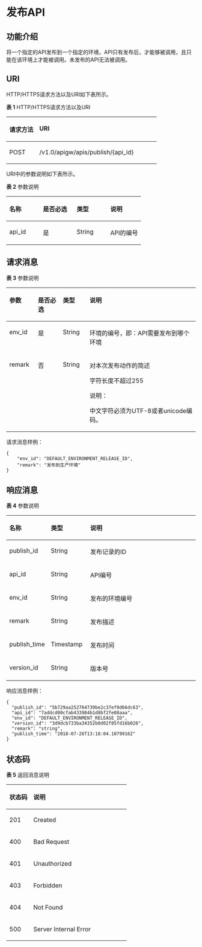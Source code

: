 # 发布API<a name="ZH-CN_TOPIC_0000001082221173"></a>

## 功能介绍<a name="zh-cn_topic_0118921496_section6627989"></a>

将一个指定的API发布到一个指定的环境，API只有发布后，才能够被调用，且只能在该环境上才能被调用。未发布的API无法被调用。

## URI<a name="zh-cn_topic_0118921496_section59651907"></a>

HTTP/HTTPS请求方法以及URI如下表所示。

**表 1**  HTTP/HTTPS请求方法以及URI

<a name="zh-cn_topic_0118921496_table42014202"></a>
<table><thead align="left"><tr id="zh-cn_topic_0118921496_row11048869"><th class="cellrowborder" valign="top" width="20%" id="mcps1.2.3.1.1"><p id="zh-cn_topic_0118921496_p22543169"><a name="zh-cn_topic_0118921496_p22543169"></a><a name="zh-cn_topic_0118921496_p22543169"></a>请求方法</p>
</th>
<th class="cellrowborder" valign="top" width="80%" id="mcps1.2.3.1.2"><p id="zh-cn_topic_0118921496_p14057426"><a name="zh-cn_topic_0118921496_p14057426"></a><a name="zh-cn_topic_0118921496_p14057426"></a>URI</p>
</th>
</tr>
</thead>
<tbody><tr id="zh-cn_topic_0118921496_row64909760"><td class="cellrowborder" valign="top" width="20%" headers="mcps1.2.3.1.1 "><p id="zh-cn_topic_0118921496_p23199218"><a name="zh-cn_topic_0118921496_p23199218"></a><a name="zh-cn_topic_0118921496_p23199218"></a>POST</p>
</td>
<td class="cellrowborder" valign="top" width="80%" headers="mcps1.2.3.1.2 "><p id="zh-cn_topic_0118921496_p88529"><a name="zh-cn_topic_0118921496_p88529"></a><a name="zh-cn_topic_0118921496_p88529"></a>/v1.0/apigw/apis/publish/{api_id}</p>
</td>
</tr>
</tbody>
</table>

URI中的参数说明如下表所示。

**表 2**  参数说明

<a name="zh-cn_topic_0118921496_table796764"></a>
<table><thead align="left"><tr id="zh-cn_topic_0118921496_row53401841"><th class="cellrowborder" valign="top" width="25%" id="mcps1.2.5.1.1"><p id="zh-cn_topic_0118921496_p30581871"><a name="zh-cn_topic_0118921496_p30581871"></a><a name="zh-cn_topic_0118921496_p30581871"></a>名称</p>
</th>
<th class="cellrowborder" valign="top" width="25%" id="mcps1.2.5.1.2"><p id="zh-cn_topic_0118921496_p61212526"><a name="zh-cn_topic_0118921496_p61212526"></a><a name="zh-cn_topic_0118921496_p61212526"></a>是否必选</p>
</th>
<th class="cellrowborder" valign="top" width="25%" id="mcps1.2.5.1.3"><p id="zh-cn_topic_0118921496_p59267606"><a name="zh-cn_topic_0118921496_p59267606"></a><a name="zh-cn_topic_0118921496_p59267606"></a>类型</p>
</th>
<th class="cellrowborder" valign="top" width="25%" id="mcps1.2.5.1.4"><p id="zh-cn_topic_0118921496_p35946766"><a name="zh-cn_topic_0118921496_p35946766"></a><a name="zh-cn_topic_0118921496_p35946766"></a>说明</p>
</th>
</tr>
</thead>
<tbody><tr id="zh-cn_topic_0118921496_row26006910"><td class="cellrowborder" valign="top" width="25%" headers="mcps1.2.5.1.1 "><p id="zh-cn_topic_0118921496_p26184975"><a name="zh-cn_topic_0118921496_p26184975"></a><a name="zh-cn_topic_0118921496_p26184975"></a>api_id</p>
</td>
<td class="cellrowborder" valign="top" width="25%" headers="mcps1.2.5.1.2 "><p id="zh-cn_topic_0118921496_p40608232"><a name="zh-cn_topic_0118921496_p40608232"></a><a name="zh-cn_topic_0118921496_p40608232"></a>是</p>
</td>
<td class="cellrowborder" valign="top" width="25%" headers="mcps1.2.5.1.3 "><p id="zh-cn_topic_0118921496_p932530"><a name="zh-cn_topic_0118921496_p932530"></a><a name="zh-cn_topic_0118921496_p932530"></a>String</p>
</td>
<td class="cellrowborder" valign="top" width="25%" headers="mcps1.2.5.1.4 "><p id="zh-cn_topic_0118921496_p8426133"><a name="zh-cn_topic_0118921496_p8426133"></a><a name="zh-cn_topic_0118921496_p8426133"></a>API的编号</p>
</td>
</tr>
</tbody>
</table>

## 请求消息<a name="zh-cn_topic_0118921496_section67105121"></a>

**表 3**  参数说明

<a name="zh-cn_topic_0118921496_table11428152"></a>
<table><thead align="left"><tr id="zh-cn_topic_0118921496_row63593960"><th class="cellrowborder" valign="top" width="15.15%" id="mcps1.2.5.1.1"><p id="zh-cn_topic_0118921496_p50837158"><a name="zh-cn_topic_0118921496_p50837158"></a><a name="zh-cn_topic_0118921496_p50837158"></a>参数</p>
</th>
<th class="cellrowborder" valign="top" width="13.13%" id="mcps1.2.5.1.2"><p id="zh-cn_topic_0118921496_p24169108"><a name="zh-cn_topic_0118921496_p24169108"></a><a name="zh-cn_topic_0118921496_p24169108"></a>是否必选</p>
</th>
<th class="cellrowborder" valign="top" width="14.14%" id="mcps1.2.5.1.3"><p id="zh-cn_topic_0118921496_p11540698"><a name="zh-cn_topic_0118921496_p11540698"></a><a name="zh-cn_topic_0118921496_p11540698"></a>类型</p>
</th>
<th class="cellrowborder" valign="top" width="57.58%" id="mcps1.2.5.1.4"><p id="zh-cn_topic_0118921496_p62381345"><a name="zh-cn_topic_0118921496_p62381345"></a><a name="zh-cn_topic_0118921496_p62381345"></a>说明</p>
</th>
</tr>
</thead>
<tbody><tr id="zh-cn_topic_0118921496_row19724176"><td class="cellrowborder" valign="top" width="15.15%" headers="mcps1.2.5.1.1 "><p id="zh-cn_topic_0118921496_p54154448"><a name="zh-cn_topic_0118921496_p54154448"></a><a name="zh-cn_topic_0118921496_p54154448"></a>env_id</p>
</td>
<td class="cellrowborder" valign="top" width="13.13%" headers="mcps1.2.5.1.2 "><p id="zh-cn_topic_0118921496_p24434185"><a name="zh-cn_topic_0118921496_p24434185"></a><a name="zh-cn_topic_0118921496_p24434185"></a>是</p>
</td>
<td class="cellrowborder" valign="top" width="14.14%" headers="mcps1.2.5.1.3 "><p id="zh-cn_topic_0118921496_p33011938"><a name="zh-cn_topic_0118921496_p33011938"></a><a name="zh-cn_topic_0118921496_p33011938"></a>String</p>
</td>
<td class="cellrowborder" valign="top" width="57.58%" headers="mcps1.2.5.1.4 "><p id="zh-cn_topic_0118921496_p56721283"><a name="zh-cn_topic_0118921496_p56721283"></a><a name="zh-cn_topic_0118921496_p56721283"></a>环境的编号，即：API需要发布到哪个环境</p>
</td>
</tr>
<tr id="zh-cn_topic_0118921496_row10755391"><td class="cellrowborder" valign="top" width="15.15%" headers="mcps1.2.5.1.1 "><p id="zh-cn_topic_0118921496_p65880381"><a name="zh-cn_topic_0118921496_p65880381"></a><a name="zh-cn_topic_0118921496_p65880381"></a>remark</p>
</td>
<td class="cellrowborder" valign="top" width="13.13%" headers="mcps1.2.5.1.2 "><p id="zh-cn_topic_0118921496_p34710655"><a name="zh-cn_topic_0118921496_p34710655"></a><a name="zh-cn_topic_0118921496_p34710655"></a>否</p>
</td>
<td class="cellrowborder" valign="top" width="14.14%" headers="mcps1.2.5.1.3 "><p id="zh-cn_topic_0118921496_p60099694"><a name="zh-cn_topic_0118921496_p60099694"></a><a name="zh-cn_topic_0118921496_p60099694"></a>String</p>
</td>
<td class="cellrowborder" valign="top" width="57.58%" headers="mcps1.2.5.1.4 "><p id="zh-cn_topic_0118921496_p36237041"><a name="zh-cn_topic_0118921496_p36237041"></a><a name="zh-cn_topic_0118921496_p36237041"></a>对本次发布动作的简述</p>
<p id="zh-cn_topic_0118921496_p43019771"><a name="zh-cn_topic_0118921496_p43019771"></a><a name="zh-cn_topic_0118921496_p43019771"></a>字符长度不超过255</p>
<div class="note" id="zh-cn_topic_0118921496_note1834710250914"><a name="zh-cn_topic_0118921496_note1834710250914"></a><a name="zh-cn_topic_0118921496_note1834710250914"></a><span class="notetitle"> 说明： </span><div class="notebody"><p id="zh-cn_topic_0118921496_p22422298915"><a name="zh-cn_topic_0118921496_p22422298915"></a><a name="zh-cn_topic_0118921496_p22422298915"></a>中文字符必须为UTF-8或者unicode编码。</p>
</div></div>
</td>
</tr>
</tbody>
</table>

请求消息样例：

```
{
	"env_id": "DEFAULT_ENVIRONMENT_RELEASE_ID",
	"remark": "发布到生产环境"
}
```

## 响应消息<a name="zh-cn_topic_0118921496_section66805754"></a>

**表 4**  参数说明

<a name="zh-cn_topic_0118921496_table2981672313"></a>
<table><thead align="left"><tr id="zh-cn_topic_0118921496_row898177103111"><th class="cellrowborder" valign="top" width="20.792079207920793%" id="mcps1.2.4.1.1"><p id="zh-cn_topic_0118921496_p109837183116"><a name="zh-cn_topic_0118921496_p109837183116"></a><a name="zh-cn_topic_0118921496_p109837183116"></a>名称</p>
</th>
<th class="cellrowborder" valign="top" width="20.792079207920793%" id="mcps1.2.4.1.2"><p id="zh-cn_topic_0118921496_p1098474319"><a name="zh-cn_topic_0118921496_p1098474319"></a><a name="zh-cn_topic_0118921496_p1098474319"></a>类型</p>
</th>
<th class="cellrowborder" valign="top" width="58.415841584158414%" id="mcps1.2.4.1.3"><p id="zh-cn_topic_0118921496_p1398197193117"><a name="zh-cn_topic_0118921496_p1398197193117"></a><a name="zh-cn_topic_0118921496_p1398197193117"></a>说明</p>
</th>
</tr>
</thead>
<tbody><tr id="zh-cn_topic_0118921496_row49812719314"><td class="cellrowborder" valign="top" width="20.792079207920793%" headers="mcps1.2.4.1.1 "><p id="zh-cn_topic_0118921496_p18981672315"><a name="zh-cn_topic_0118921496_p18981672315"></a><a name="zh-cn_topic_0118921496_p18981672315"></a>publish_id</p>
</td>
<td class="cellrowborder" valign="top" width="20.792079207920793%" headers="mcps1.2.4.1.2 "><p id="zh-cn_topic_0118921496_p209815717318"><a name="zh-cn_topic_0118921496_p209815717318"></a><a name="zh-cn_topic_0118921496_p209815717318"></a>String</p>
</td>
<td class="cellrowborder" valign="top" width="58.415841584158414%" headers="mcps1.2.4.1.3 "><p id="zh-cn_topic_0118921496_p8980773120"><a name="zh-cn_topic_0118921496_p8980773120"></a><a name="zh-cn_topic_0118921496_p8980773120"></a>发布记录的ID</p>
</td>
</tr>
<tr id="zh-cn_topic_0118921496_row119827123112"><td class="cellrowborder" valign="top" width="20.792079207920793%" headers="mcps1.2.4.1.1 "><p id="zh-cn_topic_0118921496_p159814710314"><a name="zh-cn_topic_0118921496_p159814710314"></a><a name="zh-cn_topic_0118921496_p159814710314"></a>api_id</p>
</td>
<td class="cellrowborder" valign="top" width="20.792079207920793%" headers="mcps1.2.4.1.2 "><p id="zh-cn_topic_0118921496_p1698871311"><a name="zh-cn_topic_0118921496_p1698871311"></a><a name="zh-cn_topic_0118921496_p1698871311"></a>String</p>
</td>
<td class="cellrowborder" valign="top" width="58.415841584158414%" headers="mcps1.2.4.1.3 "><p id="zh-cn_topic_0118921496_p109897153112"><a name="zh-cn_topic_0118921496_p109897153112"></a><a name="zh-cn_topic_0118921496_p109897153112"></a>API编号</p>
</td>
</tr>
<tr id="zh-cn_topic_0118921496_row998187163114"><td class="cellrowborder" valign="top" width="20.792079207920793%" headers="mcps1.2.4.1.1 "><p id="zh-cn_topic_0118921496_p129814713315"><a name="zh-cn_topic_0118921496_p129814713315"></a><a name="zh-cn_topic_0118921496_p129814713315"></a>env_id</p>
</td>
<td class="cellrowborder" valign="top" width="20.792079207920793%" headers="mcps1.2.4.1.2 "><p id="zh-cn_topic_0118921496_p13987723113"><a name="zh-cn_topic_0118921496_p13987723113"></a><a name="zh-cn_topic_0118921496_p13987723113"></a>String</p>
</td>
<td class="cellrowborder" valign="top" width="58.415841584158414%" headers="mcps1.2.4.1.3 "><p id="zh-cn_topic_0118921496_p109819712314"><a name="zh-cn_topic_0118921496_p109819712314"></a><a name="zh-cn_topic_0118921496_p109819712314"></a>发布的环境编号</p>
</td>
</tr>
<tr id="zh-cn_topic_0118921496_row4981679311"><td class="cellrowborder" valign="top" width="20.792079207920793%" headers="mcps1.2.4.1.1 "><p id="zh-cn_topic_0118921496_p1098147143114"><a name="zh-cn_topic_0118921496_p1098147143114"></a><a name="zh-cn_topic_0118921496_p1098147143114"></a>remark</p>
</td>
<td class="cellrowborder" valign="top" width="20.792079207920793%" headers="mcps1.2.4.1.2 "><p id="zh-cn_topic_0118921496_p998197113114"><a name="zh-cn_topic_0118921496_p998197113114"></a><a name="zh-cn_topic_0118921496_p998197113114"></a>String</p>
</td>
<td class="cellrowborder" valign="top" width="58.415841584158414%" headers="mcps1.2.4.1.3 "><p id="zh-cn_topic_0118921496_p99816773110"><a name="zh-cn_topic_0118921496_p99816773110"></a><a name="zh-cn_topic_0118921496_p99816773110"></a>发布描述</p>
</td>
</tr>
<tr id="zh-cn_topic_0118921496_row129897193111"><td class="cellrowborder" valign="top" width="20.792079207920793%" headers="mcps1.2.4.1.1 "><p id="zh-cn_topic_0118921496_p998117163115"><a name="zh-cn_topic_0118921496_p998117163115"></a><a name="zh-cn_topic_0118921496_p998117163115"></a>publish_time</p>
</td>
<td class="cellrowborder" valign="top" width="20.792079207920793%" headers="mcps1.2.4.1.2 "><p id="zh-cn_topic_0118921496_p59813711317"><a name="zh-cn_topic_0118921496_p59813711317"></a><a name="zh-cn_topic_0118921496_p59813711317"></a>Timestamp</p>
</td>
<td class="cellrowborder" valign="top" width="58.415841584158414%" headers="mcps1.2.4.1.3 "><p id="zh-cn_topic_0118921496_p5989733118"><a name="zh-cn_topic_0118921496_p5989733118"></a><a name="zh-cn_topic_0118921496_p5989733118"></a>发布时间</p>
</td>
</tr>
<tr id="zh-cn_topic_0118921496_row864017241176"><td class="cellrowborder" valign="top" width="20.792079207920793%" headers="mcps1.2.4.1.1 "><p id="zh-cn_topic_0118921496_p12640172461714"><a name="zh-cn_topic_0118921496_p12640172461714"></a><a name="zh-cn_topic_0118921496_p12640172461714"></a>version_id</p>
</td>
<td class="cellrowborder" valign="top" width="20.792079207920793%" headers="mcps1.2.4.1.2 "><p id="zh-cn_topic_0118921496_p6640102461713"><a name="zh-cn_topic_0118921496_p6640102461713"></a><a name="zh-cn_topic_0118921496_p6640102461713"></a>String</p>
</td>
<td class="cellrowborder" valign="top" width="58.415841584158414%" headers="mcps1.2.4.1.3 "><p id="zh-cn_topic_0118921496_p19640152410176"><a name="zh-cn_topic_0118921496_p19640152410176"></a><a name="zh-cn_topic_0118921496_p19640152410176"></a>版本号</p>
</td>
</tr>
</tbody>
</table>

响应消息样例：

```
{
  "publish_id": "5b729aa252764739be2c37ef0d66dc63",
  "api_id": "7addcd00cfab433984b1d8bf2fe08aaa",
  "env_id": "DEFAULT_ENVIRONMENT_RELEASE_ID",
  "version_id": "3d9dcb733ba34352b0d02f85fd16b026",
  "remark": "string",
  "publish_time": "2018-07-26T13:18:04.1079916Z"
}
```

## 状态码<a name="zh-cn_topic_0118921496_section67075185"></a>

**表 5**  返回消息说明

<a name="zh-cn_topic_0118921496_table15714732"></a>
<table><thead align="left"><tr id="zh-cn_topic_0118921496_row24997277"><th class="cellrowborder" valign="top" width="20%" id="mcps1.2.3.1.1"><p id="zh-cn_topic_0118921496_p11513591"><a name="zh-cn_topic_0118921496_p11513591"></a><a name="zh-cn_topic_0118921496_p11513591"></a>状态码</p>
</th>
<th class="cellrowborder" valign="top" width="80%" id="mcps1.2.3.1.2"><p id="zh-cn_topic_0118921496_p60185706"><a name="zh-cn_topic_0118921496_p60185706"></a><a name="zh-cn_topic_0118921496_p60185706"></a>说明</p>
</th>
</tr>
</thead>
<tbody><tr id="zh-cn_topic_0118921496_row43203997"><td class="cellrowborder" valign="top" width="20%" headers="mcps1.2.3.1.1 "><p id="zh-cn_topic_0118921496_p9862840"><a name="zh-cn_topic_0118921496_p9862840"></a><a name="zh-cn_topic_0118921496_p9862840"></a>201</p>
</td>
<td class="cellrowborder" valign="top" width="80%" headers="mcps1.2.3.1.2 "><p id="zh-cn_topic_0118921496_p73578115452"><a name="zh-cn_topic_0118921496_p73578115452"></a><a name="zh-cn_topic_0118921496_p73578115452"></a>Created</p>
</td>
</tr>
<tr id="zh-cn_topic_0118921496_row9362312"><td class="cellrowborder" valign="top" width="20%" headers="mcps1.2.3.1.1 "><p id="zh-cn_topic_0118921496_p20149775"><a name="zh-cn_topic_0118921496_p20149775"></a><a name="zh-cn_topic_0118921496_p20149775"></a>400</p>
</td>
<td class="cellrowborder" valign="top" width="80%" headers="mcps1.2.3.1.2 "><p id="zh-cn_topic_0118921496_p21519099"><a name="zh-cn_topic_0118921496_p21519099"></a><a name="zh-cn_topic_0118921496_p21519099"></a>Bad Request</p>
</td>
</tr>
<tr id="zh-cn_topic_0118921496_row59454171"><td class="cellrowborder" valign="top" width="20%" headers="mcps1.2.3.1.1 "><p id="zh-cn_topic_0118921496_p51058521"><a name="zh-cn_topic_0118921496_p51058521"></a><a name="zh-cn_topic_0118921496_p51058521"></a>401</p>
</td>
<td class="cellrowborder" valign="top" width="80%" headers="mcps1.2.3.1.2 "><p id="zh-cn_topic_0118921496_p9203142078"><a name="zh-cn_topic_0118921496_p9203142078"></a><a name="zh-cn_topic_0118921496_p9203142078"></a>Unauthorized</p>
</td>
</tr>
<tr id="zh-cn_topic_0118921496_row43351211"><td class="cellrowborder" valign="top" width="20%" headers="mcps1.2.3.1.1 "><p id="zh-cn_topic_0118921496_p21787193"><a name="zh-cn_topic_0118921496_p21787193"></a><a name="zh-cn_topic_0118921496_p21787193"></a>403</p>
</td>
<td class="cellrowborder" valign="top" width="80%" headers="mcps1.2.3.1.2 "><p id="zh-cn_topic_0118921496_p13949586"><a name="zh-cn_topic_0118921496_p13949586"></a><a name="zh-cn_topic_0118921496_p13949586"></a>Forbidden</p>
</td>
</tr>
<tr id="zh-cn_topic_0118921496_row45172181"><td class="cellrowborder" valign="top" width="20%" headers="mcps1.2.3.1.1 "><p id="zh-cn_topic_0118921496_p35068062"><a name="zh-cn_topic_0118921496_p35068062"></a><a name="zh-cn_topic_0118921496_p35068062"></a>404</p>
</td>
<td class="cellrowborder" valign="top" width="80%" headers="mcps1.2.3.1.2 "><p id="zh-cn_topic_0118921496_p21940743"><a name="zh-cn_topic_0118921496_p21940743"></a><a name="zh-cn_topic_0118921496_p21940743"></a>Not Found</p>
</td>
</tr>
<tr id="zh-cn_topic_0118921496_row63248959"><td class="cellrowborder" valign="top" width="20%" headers="mcps1.2.3.1.1 "><p id="zh-cn_topic_0118921496_p22892027"><a name="zh-cn_topic_0118921496_p22892027"></a><a name="zh-cn_topic_0118921496_p22892027"></a>500</p>
</td>
<td class="cellrowborder" valign="top" width="80%" headers="mcps1.2.3.1.2 "><p id="zh-cn_topic_0118921496_p14947689"><a name="zh-cn_topic_0118921496_p14947689"></a><a name="zh-cn_topic_0118921496_p14947689"></a>Server Internal Error</p>
</td>
</tr>
</tbody>
</table>

